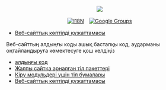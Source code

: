 <p align="center"><a href="https://wac.tax"><img src="https://cdn.jsdelivr.net/gh/wactax/img/logo.svg"/></a></p><p align="center"><a href="https://github.com/wactax/wac.tax/blob/main/doc/README.md#readme"><img alt="I18N" src="https://cdn.jsdelivr.net/gh/wactax/img/t.svg"/></a>　<a href="https://groups.google.com/u/2/g/wactax"><img alt="Google Groups" src="https://cdn.jsdelivr.net/gh/wactax/img/g-groups.svg"/></a></p>

* [Веб-сайттың көптілді құжаттамасы](https://github.com/xxai-doc)

Веб-сайттың алдыңғы коды ашық бастапқы код, аударманы оңтайландыруға көмектесуге қош келдіңіз

* [алдыңғы код](https://github.com/xxai-art/web)
* [Жалпы сайтқа арналған тіл пакеттері](https://github.com/xxai-art/web/tree/main/i18n)
* [Кіру модульдері үшін тіл бумалары](https://github.com/wacpkg/user/tree/main/ui.i18n)
* [Веб-сайттың көптілді құжаттамасы](https://github.com/xxai-doc)
